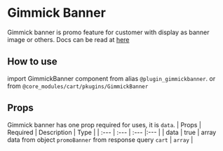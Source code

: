 # Gimmick Banner
Gimmick banner is promo feature for customer with display as banner image or others.
Docs can be read at [here](https://docs.google.com/document/d/1I-loUSfFoXIA7W2Seg-ERbRPHd91d2vD0ncgcpGb6aM/edit#)

## How to use
import GimmickBanner component from alias `@plugin_gimmickbanner`. or from `@core_modules/cart/pkugins/GimmickBanner`

## Props
Gimmick banner has one prop required for uses, it is `data`.
| Props       | Required | Description | Type |
| :---        | :---     | :---        |:---  |
| data  |  true   | array data from object `promoBanner` from response query `cart` | `array` |
